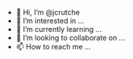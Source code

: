 - 👋 Hi, I’m @jcrutche
- 👀 I’m interested in ...
- 🌱 I’m currently learning ...
- 💞️ I’m looking to collaborate on ...
- 📫 How to reach me ...

<!---
jcrutche/jcrutche is a ✨ special ✨ repository because its `README.md` (this file) appears on your GitHub profile.
You can click the Preview link to take a look at your changes.
--->
